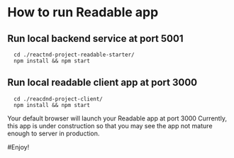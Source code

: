 # How to run Readable app

## Run local backend service at port 5001
```
  cd ./reactnd-project-readable-starter/
  npm install && npm start
```

## Run local readable client app at port 3000
```
  cd ./reacdnd-project-client/
  npm install && npm start
```
Your default browser will launch your Readable app at port 3000
Currently, this app is under construction so that you may see the app not mature enough to server in production.

#Enjoy!

